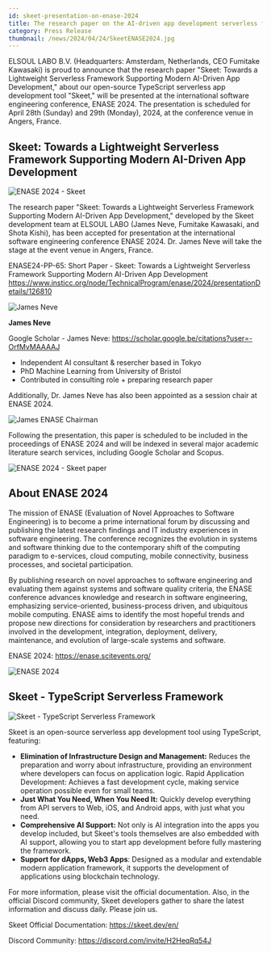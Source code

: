 ```yaml
---
id: skeet-presentation-on-enase-2024
title: The research paper on the AI-driven app development serverless framework Skeet has been accepted at the international conference ENASE 2024
category: Press Release
thumbnail: /news/2024/04/24/SkeetENASE2024.jpg
---
```


ELSOUL LABO B.V. (Headquarters: Amsterdam, Netherlands, CEO Fumitake Kawasaki) is proud to announce that the research paper "Skeet: Towards a Lightweight Serverless Framework Supporting Modern AI-Driven App Development," about our open-source TypeScript serverless app development tool "Skeet," will be presented at the international software engineering conference, ENASE 2024. The presentation is scheduled for April 28th (Sunday) and 29th (Monday), 2024, at the conference venue in Angers, France.

## Skeet: Towards a Lightweight Serverless Framework Supporting Modern AI-Driven App Development

![ENASE 2024 - Skeet](/news/2024/04/24/ENASE2024SkeetDetail.jpg)

The research paper "Skeet: Towards a Lightweight Serverless Framework Supporting Modern AI-Driven App Development," developed by the Skeet development team at ELSOUL LABO (James Neve, Fumitake Kawasaki, and Shota Kishi), has been accepted for presentation at the international software engineering conference ENASE 2024. Dr. James Neve will take the stage at the event venue in Angers, France.

ENASE24-PP-65: Short Paper - Skeet: Towards a Lightweight Serverless Framework Supporting Modern AI-Driven App Development
https://www.insticc.org/node/TechnicalProgram/enase/2024/presentationDetails/126810

![James Neve](/news/2024/04/24/JamesNeve.png)

**James Neve**

Google Scholar - James Neve: https://scholar.google.be/citations?user=-OrfMvMAAAAJ

- Independent AI consultant & resercher based in Tokyo
- PhD Machine Learning from University of Bristol
- Contributed in consulting role + preparing research paper

Additionally, Dr. James Neve has also been appointed as a session chair at ENASE 2024.

![James ENASE Chairman](/news/2024/04/24/ENASE2024JamesChairman.jpg)

Following the presentation, this paper is scheduled to be included in the proceedings of ENASE 2024 and will be indexed in several major academic literature search services, including Google Scholar and Scopus.

![ENASE 2024 - Skeet paper](/news/2024/04/24/ENASE2024AfterTheConference.jpg)

## About ENASE 2024

The mission of ENASE (Evaluation of Novel Approaches to Software Engineering) is to become a prime international forum by discussing and publishing the latest research findings and IT industry experiences in software engineering. The conference recognizes the evolution in systems and software thinking due to the contemporary shift of the computing paradigm to e-services, cloud computing, mobile connectivity, business processes, and societal participation.

By publishing research on novel approaches to software engineering and evaluating them against systems and software quality criteria, the ENASE conference advances knowledge and research in software engineering, emphasizing service-oriented, business-process driven, and ubiquitous mobile computing. ENASE aims to identify the most hopeful trends and propose new directions for consideration by researchers and practitioners involved in the development, integration, deployment, delivery, maintenance, and evolution of large-scale systems and software.

ENASE 2024: https://enase.scitevents.org/

![ENASE 2024](/news/2024/03/04/enase2024.jpg)

## Skeet - TypeScript Serverless Framework

![Skeet - TypeScript Serverless Framework](/news/2024/03/01/SkeetV2EN.jpg)

Skeet is an open-source serverless app development tool using TypeScript, featuring:

- **Elimination of Infrastructure Design and Management:** Reduces the preparation and worry about infrastructure, providing an environment where developers can focus on application logic.
  Rapid Application Development: Achieves a fast development cycle, making service operation possible even for small teams.
- **Just What You Need, When You Need It:** Quickly develop everything from API servers to Web, iOS, and Android apps, with just what you need.
- **Comprehensive AI Support:** Not only is AI integration into the apps you develop included, but Skeet's tools themselves are also embedded with AI support, allowing you to start app development before fully mastering the framework.
- **Support for dApps, Web3 Apps**: Designed as a modular and extendable modern application framework, it supports the development of applications using blockchain technology.

For more information, please visit the official documentation. Also, in the official Discord community, Skeet developers gather to share the latest information and discuss daily. Please join us.

Skeet Official Documentation: https://skeet.dev/en/

Discord Community: https://discord.com/invite/H2HeqRq54J

